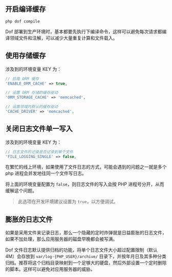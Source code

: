 <!-- toc -->

## 开启编译缓存

``` shell
php dof compile
```

Dof 部署到生产环境时，基本都要先执行下编译命令，这样可以避免每次请求都编译领域文件和注解，可以减少大量重复计算和文件载入。

## 使用存储缓存

涉及到的环境变量 KEY 为：

``` php
// 启用 ORM 缓存
'ENABLE_ORM_CACHE' => true,

// 设置 ORM 存储的缓存驱动
'ORM_STORAGE_CACHE' => 'memcached',

// 设置领域内默认的缓存驱动
'CACHE_DRIVER' => 'memcached',
```

## 关闭日志文件单一写入

涉及到的环境变量 KEY 为：

``` php 
// 日志文件的记录是否记录到单个文件
'FILE_LOGGING_SINGLE' => false,
```

在繁忙的线上环境，如果使用了文件日志的方式，可能会遇到的问题之一就是多个 php 进程会并发地往同一个文件写日志。

将上面的环境变量配置为 `false`，则日志文件的写入会按 PHP 进程号分开，从而缓解这个问题。

> 此选项在开发环境建议设置为 `true`，以方便调试。

## 膨胀的日志文件

如果是采用文件来记录日志，那么一个隐藏的定时炸弹就是日益膨胀的日志文件，如果不加处理，那么应用服务器的磁盘早晚都会被写满。

Dof 文件日志默认提供归档的功能，将单个日志文件大小超过配置限制（默认 4M）会存放到 `var/log-{PHP_USER}/archive/` 目录下，并按年月日及其多种分类归档。推荐将这个归档目录映射到一个足够大的硬盘，然后外部设置一个定时删除的脚本。这样可以避免对应用服务器的威胁。
